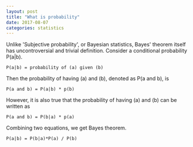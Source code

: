 ```yaml
---
layout: post
title: "What is probability"
date: 2017-08-07
categories: statistics
---
```



Unlike 'Subjective probability', or Bayesian statistics, Bayes' theorem itself has uncontroversial and trivial definition. Consider a conditional probability P(a|b).

```
P(a|b) = probability of (a) given (b)
```

Then the probability of having (a) and (b), denoted as P(a and b), is

```
P(a and b) = P(a|b) * p(b)
```

However, it is also true that the probability of having (a) and (b) can be written as

```
P(a and b) = P(b|a) * p(a)
```

Combining two equations, we get Bayes theorem.

```
P(a|b) = P(b|a)*P(a) / P(b)
```
